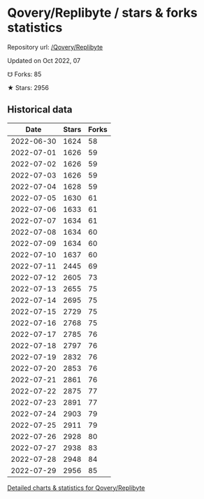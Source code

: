# Qovery/Replibyte / stars & forks statistics

Repository url: [/Qovery/Replibyte](https://github.com/Qovery/Replibyte)

Updated on Oct 2022, 07

☋ Forks: 85

★ Stars: 2956

## Historical data
| Date | Stars | Forks |
|------|-------|-------|
| 2022-06-30 | 1624 | 58 | 
| 2022-07-01 | 1626 | 59 | 
| 2022-07-02 | 1626 | 59 | 
| 2022-07-03 | 1626 | 59 | 
| 2022-07-04 | 1628 | 59 | 
| 2022-07-05 | 1630 | 61 | 
| 2022-07-06 | 1633 | 61 | 
| 2022-07-07 | 1634 | 61 | 
| 2022-07-08 | 1634 | 60 | 
| 2022-07-09 | 1634 | 60 | 
| 2022-07-10 | 1637 | 60 | 
| 2022-07-11 | 2445 | 69 | 
| 2022-07-12 | 2605 | 73 | 
| 2022-07-13 | 2655 | 75 | 
| 2022-07-14 | 2695 | 75 | 
| 2022-07-15 | 2729 | 75 | 
| 2022-07-16 | 2768 | 75 | 
| 2022-07-17 | 2785 | 76 | 
| 2022-07-18 | 2797 | 76 | 
| 2022-07-19 | 2832 | 76 | 
| 2022-07-20 | 2853 | 76 | 
| 2022-07-21 | 2861 | 76 | 
| 2022-07-22 | 2875 | 77 | 
| 2022-07-23 | 2891 | 77 | 
| 2022-07-24 | 2903 | 79 | 
| 2022-07-25 | 2911 | 79 | 
| 2022-07-26 | 2928 | 80 | 
| 2022-07-27 | 2938 | 83 | 
| 2022-07-28 | 2948 | 84 | 
| 2022-07-29 | 2956 | 85 | 


[Detailed charts & statistics for Qovery/Replibyte](https://reviewgithub.com/rep/Qovery/Replibyte)
